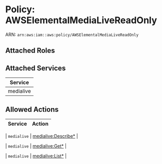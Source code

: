 # Policy: AWSElementalMediaLiveReadOnly

ARN: `arn:aws:iam::aws:policy/AWSElementalMediaLiveReadOnly`

## Attached Roles

## Attached Services

| Service |
|---------|
| medialive |

## Allowed Actions

| Service | Action |
|:-------:|--------|

| `medialive` | [medialive:Describe*](../actions.md#medialive:describeall) |

| `medialive` | [medialive:Get*](../actions.md#medialive:getall) |

| `medialive` | [medialive:List*](../actions.md#medialive:listall) |
